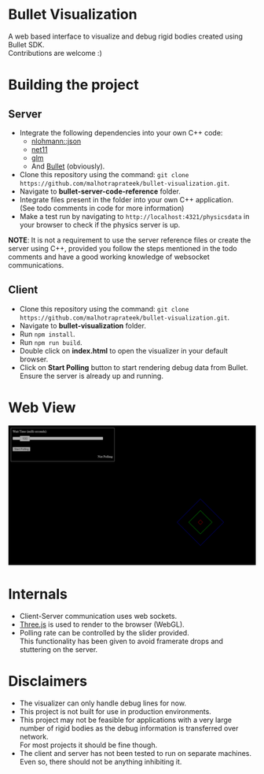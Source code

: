 # Bullet Visualization
A web based interface to visualize and debug rigid bodies created using Bullet SDK.  
Contributions are welcome :)

# Building the project
## Server
- Integrate the following dependencies into your own C++ code:
  - [nlohmann::json](https://github.com/nlohmann/json)
  - [net11](https://github.com/whizzter/net11)
  - [glm](https://github.com/g-truc/glm)
  - And [Bullet](https://github.com/bulletphysics/bullet3) (obviously).
- Clone this repository using the command: `git clone https://github.com/malhotraprateek/bullet-visualization.git`.
- Navigate to **bullet-server-code-reference** folder.
- Integrate files present in the folder into your own C++ application.  
  (See todo comments in code for more information)
- Make a test run by navigating to `http://localhost:4321/physicsdata` in your browser to check if the physics server is up.

**NOTE**: It is not a requirement to use the server reference files or create the server using C++, provided you follow the steps mentioned in the todo comments and have a good working knowledge of websocket communications.

## Client
- Clone this repository using the command: `git clone https://github.com/malhotraprateek/bullet-visualization.git`.
- Navigate to **bullet-visualization** folder.
- Run `npm install`.
- Run `npm run build`.
- Double click on **index.html** to open the visualizer in your default browser.
- Click on **Start Polling** button to start rendering debug data from Bullet.  
  Ensure the server is already up and running.

# Web View

![Image](bullet-visualization/bullet-visualization.png)

# Internals

- Client-Server communication uses web sockets.
- [Three.js](https://github.com/mrdoob/three.js) is used to render to the browser (WebGL).
- Polling rate can be controlled by the slider provided.  
  This functionality has been given to avoid framerate drops and stuttering on the server.

# Disclaimers
- The visualizer can only handle debug lines for now.
- This project is not built for use in production environments.
- This project may not be feasible for applications with a very large number of rigid bodies as the debug information is transferred over network.  
  For most projects it should be fine though.
- The client and server has not been tested to run on separate machines.  
  Even so, there should not be anything inhibiting it.
